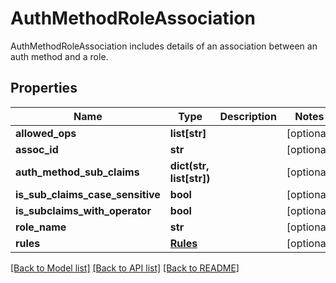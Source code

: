 # AuthMethodRoleAssociation

AuthMethodRoleAssociation includes details of an association between an auth method and a role.
## Properties
Name | Type | Description | Notes
------------ | ------------- | ------------- | -------------
**allowed_ops** | **list[str]** |  | [optional] 
**assoc_id** | **str** |  | [optional] 
**auth_method_sub_claims** | **dict(str, list[str])** |  | [optional] 
**is_sub_claims_case_sensitive** | **bool** |  | [optional] 
**is_subclaims_with_operator** | **bool** |  | [optional] 
**role_name** | **str** |  | [optional] 
**rules** | [**Rules**](Rules.md) |  | [optional] 

[[Back to Model list]](../README.md#documentation-for-models) [[Back to API list]](../README.md#documentation-for-api-endpoints) [[Back to README]](../README.md)


